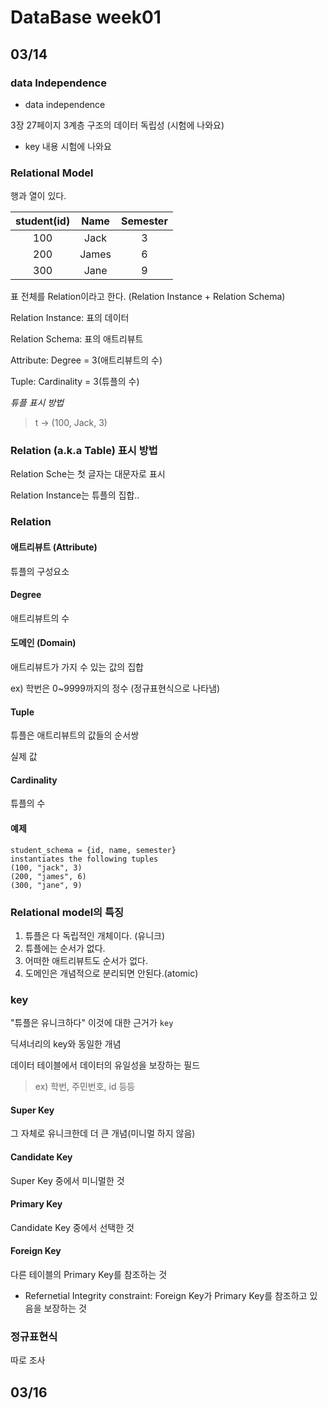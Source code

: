 # DataBase week01

## 03/14  

### data Independence

- data independence

3장 27페이지 3계층 구조의 데이터 독립성 (시험에 나와요)

- key 내용 시험에 나와요

### Relational Model

행과 열이 있다.

| student(id) | Name | Semester |
|:---:|:---:|:---:|
| 100 | Jack | 3 |
| 200 | James | 6 |
| 300 | Jane | 9 |

표 전체를 Relation이라고 한다. (Relation Instance + Relation Schema)

Relation Instance: 표의 데이터

Relation Schema: 표의 애트리뷰트

Attribute: Degree = 3(애트리뷰트의 수)

Tuple: Cardinality = 3(튜플의 수)

*튜플 표시 방법*

> t -> (100, Jack, 3)

### Relation (a.k.a Table) 표시 방법

Relation Sche는 첫 글자는 대문자로 표시

Relation Instance는 튜플의 집합..  

### Relation

#### 애트리뷰트 (Attribute)

튜플의 구성요소

#### Degree

애트리뷰트의 수

#### 도메인 (Domain)

애트리뷰트가 가지 수 있는 값의 집합

ex) 학번은 0~9999까지의 정수 (정규표현식으로 나타냄)

#### Tuple

튜플은 애트리뷰트의 값들의 순서쌍

실제 값

#### Cardinality

튜플의 수

#### 예제

```
student_schema = {id, name, semester}
instantiates the following tuples
(100, "jack", 3)
(200, "james", 6)
(300, "jane", 9)
```

### Relational model의 특징

1. 튜플은 다 독립적인 개체이다. (유니크)
2. 튜플에는 순서가 없다.
3. 어떠한 애트리뷰트도 순서가 없다.
4. 도메인은 개념적으로 분리되면 안된다.(atomic)

### key

"튜플은 유니크하다" 이것에 대한 근거가 `key`

딕셔너리의 key와 동일한 개념

데이터 테이블에서 데이터의 유일성을 보장하는 필드

> ex) 학번, 주민번호, id 등등

#### Super Key

그 자체로 유니크한데 더 큰 개념(미니멀 하지 않음)

#### Candidate Key

Super Key 중에서 미니멀한 것

#### Primary Key

Candidate Key 중에서 선택한 것

#### Foreign Key

다른 테이블의 Primary Key를 참조하는 것

* Refernetial Integrity constraint: Foreign Key가 Primary Key를 참조하고 있음을 보장하는 것

### 정규표현식

따로 조사

## 03/16
